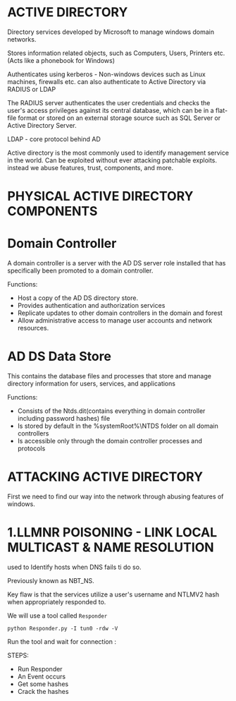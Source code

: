 # ACTIVE DIRECTORY

Directory services developed by Microsoft to manage windows domain networks.

Stores information related objects, such as Computers, Users, Printers etc. (Acts like a phonebook for Windows)

Authenticates using kerberos - Non-windows devices such as Linux machines, firewalls etc. can also authenticate to Active Directory via RADIUS or LDAP

The RADIUS server authenticates the user credentials and checks the user's access privileges against its central database, which can be in a flat-file format or stored on an external storage source such as SQL Server or Active Directory Server.

LDAP - core protocol behind AD

Active directory is the most commonly used to identify management service in the world.
Can be exploited without ever attacking patchable exploits. instead we abuse features, trust, components, and more.

# PHYSICAL ACTIVE DIRECTORY COMPONENTS
# Domain Controller
A domain controller is a server with the AD DS server role installed that has specifically been promoted to a domain controller.

Functions:

- Host a copy of the AD DS directory store.
- Provides authentication and authorization services
- Replicate updates to other domain controllers in the domain and forest
- Allow administrative access to manage user accounts and network resources.

# AD DS Data Store
This contains the database files and processes that store and manage directory information for users, services, and applications

Functions:

- Consists of the Ntds.dit(contains everything in domain controller including password hashes) file
- Is stored by default in the %systemRoot%\NTDS folder on all domain controllers
- Is accessible only through the domain controller processes and protocols

# ATTACKING ACTIVE DIRECTORY 
First we need to find our way into the network through abusing features of windows.

# 1.LLMNR POISONING - LINK LOCAL MULTICAST & NAME RESOLUTION
used to Identify hosts when DNS fails ti do so.

Previously known as NBT_NS.

Key flaw is that the services utilize a user's username and NTLMV2 hash when appropriately responded to.

We will use a tool called `Responder`

`python Responder.py -I tun0 -rdw -V`

Run the tool and wait for connection :

STEPS:
- Run Responder
- An Event occurs
- Get some hashes
- Crack the hashes 


